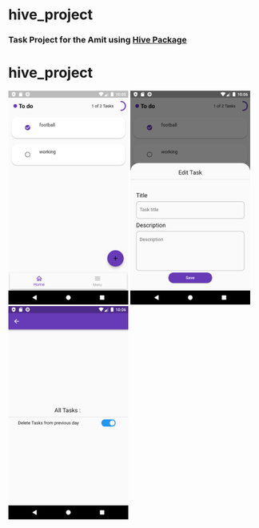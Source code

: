 # hive_project

### Task Project for the Amit using [Hive Package](https://pub.dev/packages/hive)   

# hive_project
<p align="left" margin-right: 150px; >
  <img width="240" src= "https://raw.githubusercontent.com/NovairMikhail14/hive_project/master/asset_markdown/HomePage.png" >
  <img width="240" src= "https://raw.githubusercontent.com/NovairMikhail14/hive_project/master/asset_markdown/Edit.png">
  <img width="240" src= "https://raw.githubusercontent.com/NovairMikhail14/hive_project/master/asset_markdown/Sitting.png">
</p>
